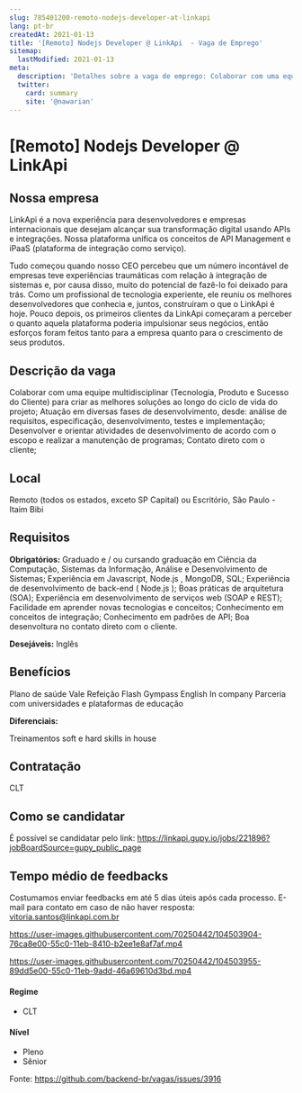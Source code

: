```yaml
---
slug: 785401200-remoto-nodejs-developer-at-linkapi
lang: pt-br
createdAt: 2021-01-13
title: '[Remoto] Nodejs Developer @ LinkApi  - Vaga de Emprego'
sitemap:
  lastModified: 2021-01-13
meta:
  description: 'Detalhes sobre a vaga de emprego: Colaborar com uma equipe multidisciplinar (Tecnologia, Produto e Sucesso do Cliente) para criar as melhores soluções ao longo do ciclo de vida do projeto; Atuação em diversas fases de desenvolvimento, desde: análise de requisitos, especificação, desenvolvimento, testes e implementação; Desenvolver e orientar atividades de desenvolvimento de acordo com o escopo e realizar a manutenção de programas; Contato direto com o cliente;'
  twitter:
    card: summary
    site: '@nawarian'
---
```


# [Remoto] Nodejs Developer @ LinkApi 


## Nossa empresa

LinkApi é a nova experiência para desenvolvedores e empresas internacionais que desejam alcançar sua transformação digital usando APIs e integrações. Nossa plataforma unifica os conceitos de API Management e iPaaS (plataforma de integração como serviço).

Tudo começou quando nosso CEO percebeu que um número incontável de empresas teve experiências traumáticas com relação à integração de sistemas e, por causa disso, muito do potencial de fazê-lo foi deixado para trás. Como um profissional de tecnologia experiente, ele reuniu os melhores desenvolvedores que conhecia e, juntos, construíram o que o LinkApi é hoje. Pouco depois, os primeiros clientes da LinkApi começaram a perceber o quanto aquela plataforma poderia impulsionar seus negócios, então esforços foram feitos tanto para a empresa quanto para o crescimento de seus produtos.

## Descrição da vaga

Colaborar com uma equipe multidisciplinar (Tecnologia, Produto e Sucesso do Cliente) para criar as melhores soluções ao longo do ciclo de vida do projeto;
Atuação em diversas fases de desenvolvimento, desde: análise de requisitos, especificação, desenvolvimento, testes e implementação;
Desenvolver e orientar atividades de desenvolvimento de acordo com o escopo e realizar a manutenção de programas;
Contato direto com o cliente;

## Local

Remoto (todos os estados, exceto SP Capital) ou Escritório, São Paulo - Itaim Bibi

## Requisitos

**Obrigatórios:**
Graduado e / ou cursando graduação em Ciência da Computação, Sistemas da Informação, Análise e Desenvolvimento de Sistemas;
Experiência em Javascript, Node.js , MongoDB, SQL;
Experiência de desenvolvimento de back-end ( Node.js );
Boas práticas de arquitetura (SOA);
Experiência em desenvolvimento de serviços web (SOAP e REST);
Facilidade em aprender novas tecnologias e conceitos;
Conhecimento em conceitos de integração;
Conhecimento em padrões de API;
Boa desenvoltura no contato direto com o cliente.

**Desejáveis:**
Inglês

## Benefícios

Plano de saúde
Vale Refeição Flash
Gympass
English In company
Parceria com universidades e plataformas de educação

**Diferenciais:**

Treinamentos soft e hard skills in house

## Contratação

CLT

## Como se candidatar

É possível se candidatar pelo link: https://linkapi.gupy.io/jobs/221896?jobBoardSource=gupy_public_page

## Tempo médio de feedbacks

Costumamos enviar feedbacks em até 5 dias úteis após cada processo.
E-mail para contato em caso de não haver resposta: vitoria.santos@linkapi.com.br

https://user-images.githubusercontent.com/70250442/104503904-76ca8e00-55c0-11eb-8410-b2ee1e8af7af.mp4

https://user-images.githubusercontent.com/70250442/104503955-89dd5e00-55c0-11eb-9add-46a69610d3bd.mp4




#### Regime
- CLT


#### Nível
- Pleno
- Sênior





Fonte: https://github.com/backend-br/vagas/issues/3916